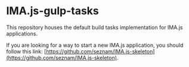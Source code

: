 # IMA.js-gulp-tasks

This repository houses the default build tasks implementation for IMA.js
applications.

If you are looking for a way to start a new IMA.js application, you should
follow this link:
[https://github.com/seznam/IMA.js-skeleton](https://github.com/seznam/IMA.js-skeleton).
